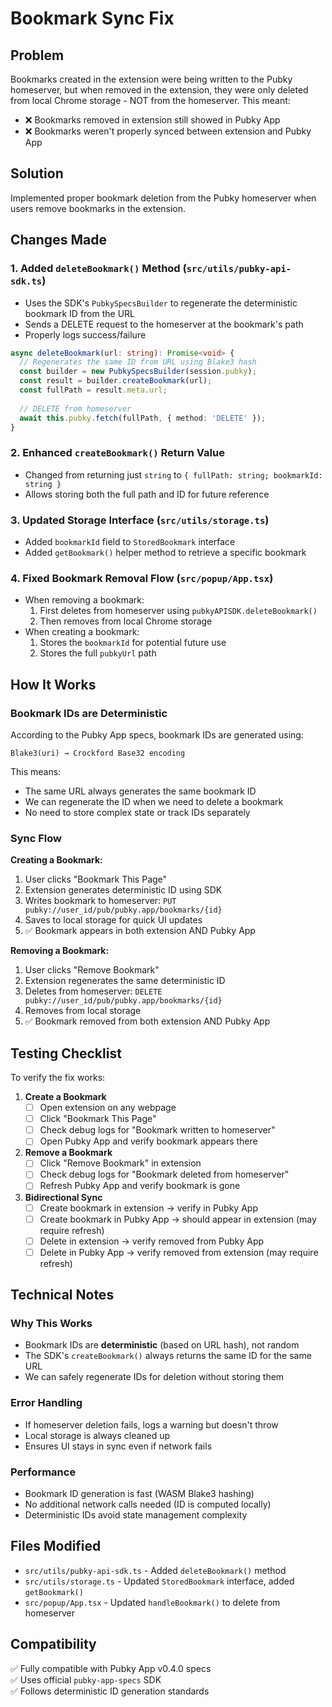 # Bookmark Sync Fix

## Problem
Bookmarks created in the extension were being written to the Pubky homeserver, but when removed in the extension, they were only deleted from local Chrome storage - NOT from the homeserver. This meant:
- ❌ Bookmarks removed in extension still showed in Pubky App
- ❌ Bookmarks weren't properly synced between extension and Pubky App

## Solution
Implemented proper bookmark deletion from the Pubky homeserver when users remove bookmarks in the extension.

## Changes Made

### 1. Added `deleteBookmark()` Method (`src/utils/pubky-api-sdk.ts`)
- Uses the SDK's `PubkySpecsBuilder` to regenerate the deterministic bookmark ID from the URL
- Sends a DELETE request to the homeserver at the bookmark's path
- Properly logs success/failure

```typescript
async deleteBookmark(url: string): Promise<void> {
  // Regenerates the same ID from URL using Blake3 hash
  const builder = new PubkySpecsBuilder(session.pubky);
  const result = builder.createBookmark(url);
  const fullPath = result.meta.url;
  
  // DELETE from homeserver
  await this.pubky.fetch(fullPath, { method: 'DELETE' });
}
```

### 2. Enhanced `createBookmark()` Return Value
- Changed from returning just `string` to `{ fullPath: string; bookmarkId: string }`
- Allows storing both the full path and ID for future reference

### 3. Updated Storage Interface (`src/utils/storage.ts`)
- Added `bookmarkId` field to `StoredBookmark` interface
- Added `getBookmark()` helper method to retrieve a specific bookmark

### 4. Fixed Bookmark Removal Flow (`src/popup/App.tsx`)
- When removing a bookmark:
  1. First deletes from homeserver using `pubkyAPISDK.deleteBookmark()`
  2. Then removes from local Chrome storage
- When creating a bookmark:
  1. Stores the `bookmarkId` for potential future use
  2. Stores the full `pubkyUrl` path

## How It Works

### Bookmark IDs are Deterministic
According to the Pubky App specs, bookmark IDs are generated using:
```
Blake3(uri) → Crockford Base32 encoding
```

This means:
- The same URL always generates the same bookmark ID
- We can regenerate the ID when we need to delete a bookmark
- No need to store complex state or track IDs separately

### Sync Flow

**Creating a Bookmark:**
1. User clicks "Bookmark This Page"
2. Extension generates deterministic ID using SDK
3. Writes bookmark to homeserver: `PUT pubky://user_id/pub/pubky.app/bookmarks/{id}`
4. Saves to local storage for quick UI updates
5. ✅ Bookmark appears in both extension AND Pubky App

**Removing a Bookmark:**
1. User clicks "Remove Bookmark"
2. Extension regenerates the same deterministic ID
3. Deletes from homeserver: `DELETE pubky://user_id/pub/pubky.app/bookmarks/{id}`
4. Removes from local storage
5. ✅ Bookmark removed from both extension AND Pubky App

## Testing Checklist

To verify the fix works:

1. **Create a Bookmark**
   - [ ] Open extension on any webpage
   - [ ] Click "Bookmark This Page"
   - [ ] Check debug logs for "Bookmark written to homeserver"
   - [ ] Open Pubky App and verify bookmark appears there

2. **Remove a Bookmark**
   - [ ] Click "Remove Bookmark" in extension
   - [ ] Check debug logs for "Bookmark deleted from homeserver"
   - [ ] Refresh Pubky App and verify bookmark is gone

3. **Bidirectional Sync**
   - [ ] Create bookmark in extension → verify in Pubky App
   - [ ] Create bookmark in Pubky App → should appear in extension (may require refresh)
   - [ ] Delete in extension → verify removed from Pubky App
   - [ ] Delete in Pubky App → verify removed from extension (may require refresh)

## Technical Notes

### Why This Works
- Bookmark IDs are **deterministic** (based on URL hash), not random
- The SDK's `createBookmark()` always returns the same ID for the same URL
- We can safely regenerate IDs for deletion without storing them

### Error Handling
- If homeserver deletion fails, logs a warning but doesn't throw
- Local storage is always cleaned up
- Ensures UI stays in sync even if network fails

### Performance
- Bookmark ID generation is fast (WASM Blake3 hashing)
- No additional network calls needed (ID is computed locally)
- Deterministic IDs avoid state management complexity

## Files Modified
- `src/utils/pubky-api-sdk.ts` - Added `deleteBookmark()` method
- `src/utils/storage.ts` - Updated `StoredBookmark` interface, added `getBookmark()`
- `src/popup/App.tsx` - Updated `handleBookmark()` to delete from homeserver

## Compatibility
✅ Fully compatible with Pubky App v0.4.0 specs  
✅ Uses official `pubky-app-specs` SDK  
✅ Follows deterministic ID generation standards

